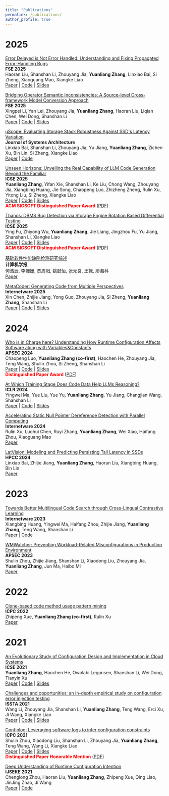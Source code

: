 ```yaml
---
title: "Publications"
permalink: /publications/
author_profile: true
---
```


2025
======

[Error Delayed is Not Error Handled: Understanding and Fixing Propagated Error-Handling Bugs](/papers/FSE25_Error.pdf)   
**FSE 2025**   
Haoran Liu, Shanshan Li, Zhouyang Jia, **Yuanliang Zhang**, Linxiao Bai, Si Zheng, Xiaoguang Mao, Xiangke Liao   
[Paper](/papers/FSE25_Error.pdf) | [Code](https://github.com/EH-Fixer/EH-Fixer) | [Slides](/404/)  

[Bridging Operator Semantic Inconsistencies: A Source-level Cross-framework Model Conversion Approach](/papers/ModelX.pdf)   
**FSE 2025**   
Xingpei Li, Yan Lei, Zhouyang Jia, **Yuanliang Zhang**, Haoran Liu, Liqian Chen, Wei Dong, Shanshan Li   
[Paper](/papers/ModelX.pdf) | [Code](https://github.com/zuishenke123/ModelX) | [Slides](/404/)  

[μScope: Evaluating Storage Stack Robustness Against SSD's Latency Variation](/papers/JSA25.pdf)   
**Journal of Systems Architecture**   
Linxiao Bai, Shanshan Li, Zhouyang Jia, Yu Jiang, **Yuanliang Zhang**, Zichen Xu, Bin Lin, Si Zheng, Xiangke Liao   
[Paper](/papers/JSA25.pdf) | [Code](https://github.com/u-Scope/uScope)   

[Unseen Horizons: Unveiling the Real Capability of LLM Code Generation Beyond the Familiar](https://arxiv.org/pdf/2412.08109)   
**ICSE 2025**   
**Yuanliang Zhang**, Yifan Xie, Shanshan Li, Ke Liu, Chong Wang, Zhouyang Jia, Xiangbing Huang, Jie Song, Chaopeng Luo, Zhizheng Zheng, Rulin Xu, Yitong Liu, Si Zheng, Xiangke Liao   
[Paper](https://arxiv.org/pdf/2412.08109) | [Code](https://github.com/zhangbuzhang/ObfusEval) | [Slides](/slides/obfuseval.pdf)   
**<font color="red">ACM SIGSOFT Distinguished Paper Award</font>** ([PDF](/awards/ObfusEval.pdf))

[Thanos: DBMS Bug Detection via Storage Engine Rotation Based Differential Testing](/papers/ICSE25B.pdf)   
**ICSE 2025**     
Ying Fu, Zhiyong Wu, **Yuanliang Zhang**, Jie Liang, Jingzhou Fu, Yu Jiang, Shanshan Li, Xiangke Liao   
[Paper](/papers/ICSE25B.pdf) | [Code](https://github.com/Thanos2024/Thanos) | [Slides](/slides/Thanos.pdf)   
**<font color="red">ACM SIGSOFT Distinguished Paper Award</font>** ([PDF](/awards/Thanos.pdf))

[基础软件性能缺陷检测研究综述](/papers/JOC2025.pdf)   
**计算机学报**   
何浩辰, 李姗姗, 贾周阳, 姚懿恒, 张元良, 王戟, 廖湘科   
[Paper](/papers/JOC2025.pdf)

[MetaCoder: Generating Code from Multiple Perspectives](/404/)   
**Internetware 2025**   
Xin Chen, Zhijie Jiang, Yong Guo, Zhouyang Jia, Si Zheng, **Yuanliang Zhang**, Shanshan Li   
[Paper](/404/) | [Code](/404/) | [Slides](/404/)   

2024
======

[Who is in Charge here? Understanding How Runtime Configuration Affects Software along with Variables&Constants](/papers/APSEC24.pdf)   
**APSEC 2024**   
Chaopeng Luo, **Yuanliang Zhang (co-first)**, Haochen He, Zhouyang Jia, Teng Wang, Shulin Zhou, Si Zheng, Shanshan Li   
[Paper](/papers/APSEC24.pdf) | [Code](https://github.com/PCVAnonymous/PCVStudy) | [Slides](/slides/pcv_Study_Talk.pdf)    
**<font color="red">Distinguished Paper Award</font>** ([PDF](/awards/APSEC24.pdf))

[At Which Training Stage Does Code Data Help LLMs Reasoning?](https://arxiv.org/pdf/2309.16298)   
**ICLR 2024**   
Yingwei Ma, Yue Liu, Yue Yu, **Yuanliang Zhang**, Yu Jiang, Changjian Wang, Shanshan Li   
[Paper](https://arxiv.org/pdf/2309.16298) | [Code](https://github.com/yingweima2022/codellm) | [Slides](/slides/ICLR24.pdf)

[Accelerating Static Null Pointer Dereference Detection with Parallel Computing](/404/)   
**Internetware 2024**   
Rulin Xu, Luohui Chen, Ruyi Zhang, **Yuanliang Zhang**, Wei Xiao, Haifang Zhou, Xiaoguang Mao   
[Paper](/404/)

[LatVision: Modeling and Predicting Persisting Tail Latency in SSDs](/papers/hpcc24.pdf)   
**HPCC 2024**   
Linxiao Bai, Zhijie Jiang, **Yuanliang Zhang**, Haoran Liu, Xiangbing Huang, Bin Lin   
[Paper](/papers/hpcc24.pdf)

2023
======

[Towards Better Multilingual Code Search through Cross-Lingual Contrastive Learning](https://drive.google.com/file/d/1GRIzSoDYOedcqRh5y974qc4jnsGVxBAo/view)   
**Internetware 2023**   
Xiangbing Huang, Yingwei Ma, Haifang Zhou, Zhijie Jiang, **Yuanliang Zhang**, Teng Wang, Shanshan Li   
[Paper](https://drive.google.com/file/d/1GRIzSoDYOedcqRh5y974qc4jnsGVxBAo/view) | [Code](https://github.com/yingweima2022/LAMCode) 


[WMWatcher: Preventing Workload-Related Misconfigurations in Production Environment](https://drive.google.com/file/d/1-zOdjGGBFSzkszX8dQdIOM_WZU6Eht32/view)   
**APSEC 2023**   
Shulin Zhou, Zhijie Jiang, Shanshan Li, Xiaodong Liu, Zhouyang Jia, **Yuanliang Zhang**, Jun Ma, Haibo Mi   
[Paper](https://drive.google.com/file/d/1-zOdjGGBFSzkszX8dQdIOM_WZU6Eht32/view) 

2022
======

[Clone-based code method usage pattern mining](https://arxiv.org/pdf/2109.13099)   
**ICPC 2022**   
Zhipeng Xue, **Yuanliang Zhang (co-first)**, Rulin Xu   
[Paper](https://arxiv.org/pdf/2109.13099)  


2021
======

[An Evolutionary Study of Configuration Design and Implementation in Cloud Systems](https://arxiv.org/pdf/2102.07052)   
**ICSE 2021**   
**Yuanliang Zhang**, Haochen He, Owolabi Legunsen, Shanshan Li, Wei Dong, Tianyin Xu   
[Paper](https://arxiv.org/pdf/2102.07052) | [Code](https://github.com/zhangbuzhang/open-cevo) | [Slides](/slides/cevo.pdf)


[Challenges and opportunities: an in-depth empirical study on configuration error injection testing](https://drive.google.com/file/d/1rGm5U5JLvpjkC-hLxOdOO5i2OqOnsg39/view?pli=1)   
**ISSTA 2021**   
Wang Li, Zhouyang Jia, Shanshan Li, **Yuanliang Zhang**, Teng Wang, Erci Xu, Ji Wang, Xiangke Liao   
[Paper](https://drive.google.com/file/d/1rGm5U5JLvpjkC-hLxOdOO5i2OqOnsg39/view?pli=1) | [Code](https://github.com/ConfEIT-code/CeitInspector) | [Slides](/slides/confuzz.pdf)


[Confinlog: Leveraging software logs to infer configuration constraints](https://arxiv.org/pdf/2103.11561)   
**ICPC 2021**   
Shulin Zhou, Xiaodong Liu, Shanshan Li, Zhouyang Jia, **Yuanliang Zhang**, Teng Wang, Wang Li, Xiangke Liao   
[Paper](https://arxiv.org/pdf/2103.11561) | [Code](https://github.com/zhou-shulin/ConfInLog-Src) | [Slides](/slides/confinlog.pdf)   
**<font color="red">Distinguished Paper Honorable Mention</font>** ([PDF](/awards/ICPC21.pdf))

[Deep Understanding of Runtime Configuration Intention](https://drive.google.com/file/d/1q--5lFW_CM7j9xYLWy81D7v79_GHhjFi/view)   
**IJSEKE 2021**   
Chenglong Zhou, Haoran Liu, **Yuanliang Zhang**, Zhipeng Xue, Qing Liao, JinJing Zhao, Ji Wang    
[Paper](https://drive.google.com/file/d/1q--5lFW_CM7j9xYLWy81D7v79_GHhjFi/view) | [Code](https://github.com/HaoranLiu14/Configuration-Intention-Dataset)